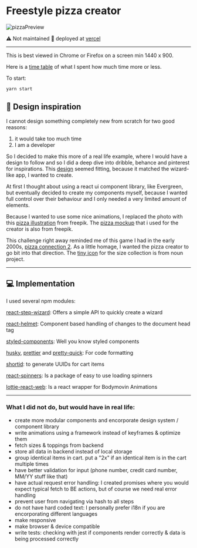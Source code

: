 # Freestyle pizza creator
![pizzaPreview](https://user-images.githubusercontent.com/34210193/149172090-08a71686-c7bf-407b-8bd7-b4c6df4da57a.gif)


⚠️ Not maintained
🚢 deployed at [vercel](https://pizza-murex.vercel.app/)

<hr></hr>

This is best viewed in Chrome or Firefox on a screen min 1440 x 900.

Here is a [time table](https://docs.google.com/document/d/1h9ARwv-4VWCHXfX8YGY0lGlcwZYuD7upSbrNrW5LhnA/edit?usp=sharing) of what I spent how much time more or less.

To start:

```
yarn start
```

## 🎨 Design inspiration

I cannot design something completely new from scratch for two good reasons:

<ol>
<li>it would take too much time</li>
<li>I am a developer</li>
</ol>

So I decided to make this more of a real life example, where I would have a design to follow and so I did a deep dive into dribble, behance and pinterest for inspirations. This [design](https://www.behance.net/gallery/81662745/Website-Header-Concept-Designs) seemed fitting, because it matched the wizard-like app, I wanted to create.

At first I thought about using a react ui component library, like Evergreen, but eventually decided to create my components myself, because I wanted full control over their behaviour and I only needed a very limited amount of elements.

Because I wanted to use some nice animations, I replaced the photo with this [pizza illustration](https://www.freepik.com/free-vector/pizza-slice-background_1168758.htm#page=1&query=pizza&position=46) from freepik. The [pizza mockup](https://www.freepik.com/free-vector/colorful-round-tasty-pizza_3799722.htm) that i used for the creator is also from freepik.

This challenge right away reminded me of this game I had in the early 2000s, [pizza connection 2](https://store.steampowered.com/app/599000/Pizza_Connection_2/). As a little homage, I wanted the pizza creator to go bit into that direction. The [tiny icon](https://thenounproject.com/search/?q=pizza&i=1746127) for the size collection is from noun project.

<hr></hr>

## 💻 Implementation

I used several npm modules:

[react-step-wizard](https://github.com/jcmcneal/react-step-wizard#readme): Offers a simple API to quickly create a wizard

[react-helmet](https://github.com/nfl/react-helmet): Component based handling of changes to the document head tag

[styled-components](https://www.styled-components.com/): Well you know styled components

[husky](https://github.com/typicode/husky#readme), [prettier](https://github.com/prettier/prettier) and [pretty-quick](https://github.com/azz/pretty-quick): For code formatting

[shortid](https://github.com/dylang/shortid): to generate UUIDs for cart items

[react-spinners](https://github.com/davidhu2000/react-spinners): Is a package of easy to use loading spinners

[lottie-react-web](https://github.com/felippenardi/lottie-react-web): Is a react wrapper for Bodymovin Animations

<hr></hr>

### What I did not do, but would have in real life:

- create more modular components and encorporate design system / component library
- write animations using a framework instead of keyframes & optimize them
- fetch sizes & toppings from backend
- store all data in backend instead of local storage
- group identical items in cart. put a "2x" if an identical item is in the cart multiple times
- have better validation for input (phone number, credit card number, MM/YY stuff like that)
- have actual request error handling: I created promises where you would expect typical fetch to BE actions, but of course we need real error handling
- prevent user from navigating via hash to all steps
- do not have hard coded text: I personally prefer i18n if you are encorporating different languages
- make responsive
- make browser & device compatible
- write tests: checking with jest if components render correctly & data is being processed correctly
